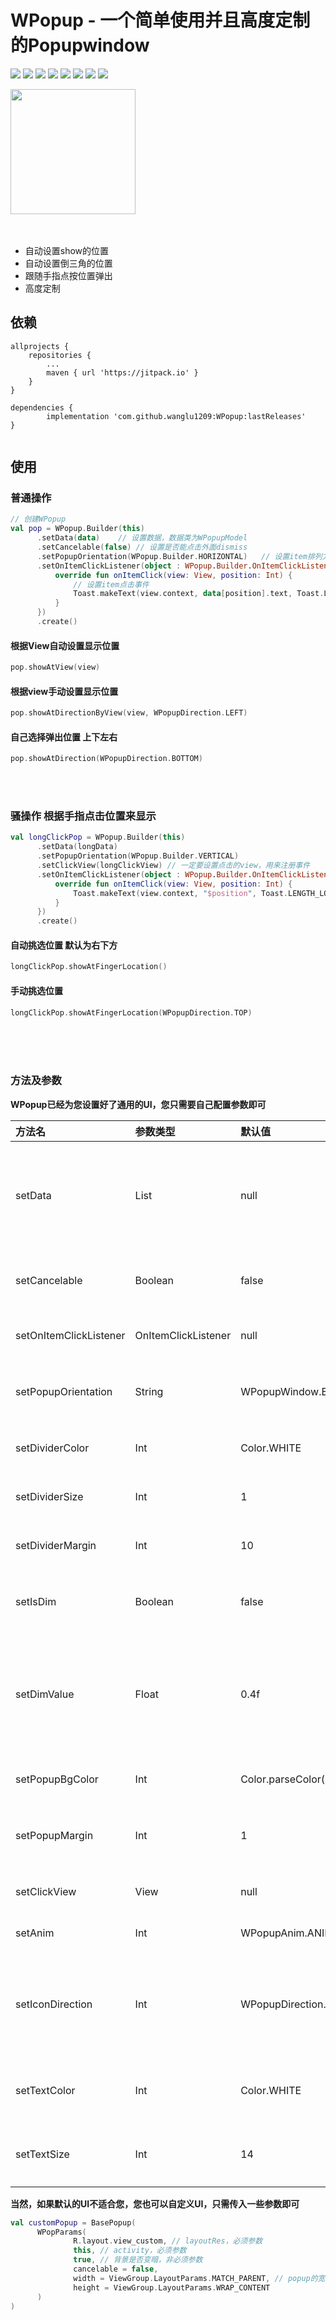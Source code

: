 # WPopup - 一个简单使用并且高度定制的Popupwindow

<p >
	<a><img src="https://img.shields.io/github/release/wanglu1209/WPopup.svg"/></a>
  	<a><img src="https://img.shields.io/github/last-commit/wanglu1209/WPopup.svg"/></a>
	<a><img src="https://img.shields.io/github/issues/wanglu1209/WPopup.svg"/></a>
	<a><img src="https://img.shields.io/github/issues-closed/wanglu1209/WPopup.svg"/></a>
	<a><img src="https://img.shields.io/github/issues-pr/wanglu1209/WPopup.svg"/></a>
	<a><img src="https://img.shields.io/github/issues-pr-closed/wanglu1209/WPopup.svg"/></a>
	<a><img src="https://img.shields.io/github/forks/wanglu1209/WPopup.svg"/></a>
	<a><img src="https://img.shields.io/github/stars/wanglu1209/WPopup.svg"/></a>
</p>

<img src="https://raw.githubusercontent.com/wanglu1209/WPopup/master/img/gif.gif" width="200" hegiht="400" align=center />

<br/>
<br/>
<br/>

- 自动设置show的位置
- 自动设置倒三角的位置
- 跟随手指点按位置弹出
- 高度定制

## 依赖

```Gradle
allprojects {
	repositories {
		...
		maven { url 'https://jitpack.io' }
	}
}

dependencies {
        implementation 'com.github.wanglu1209:WPopup:lastReleases'
}
	
```


## 使用

### 普通操作

```Kotlin
// 创建WPopup
val pop = WPopup.Builder(this)
      .setData(data)    // 设置数据，数据类为WPopupModel
      .setCancelable(false) // 设置是否能点击外面dismiss
      .setPopupOrientation(WPopup.Builder.HORIZONTAL)   // 设置item排列方向 默认为竖向排列
      .setOnItemClickListener(object : WPopup.Builder.OnItemClickListener {
          override fun onItemClick(view: View, position: Int) {
              // 设置item点击事件
              Toast.makeText(view.context, data[position].text, Toast.LENGTH_LONG).show()
          }
      })
      .create()

```

#### 根据View自动设置显示位置
```Kotlin      
pop.showAtView(view)
```

#### 根据view手动设置显示位置
```Kotlin      
pop.showAtDirectionByView(view, WPopupDirection.LEFT)
```

#### 自己选择弹出位置  上下左右
```Kotlin
pop.showAtDirection(WPopupDirection.BOTTOM)
```

<br/>
<br/>

### 骚操作 根据手指点击位置来显示

```Kotlin
val longClickPop = WPopup.Builder(this)
      .setData(longData)
      .setPopupOrientation(WPopup.Builder.VERTICAL)
      .setClickView(longClickView) // 一定要设置点击的view，用来注册事件
      .setOnItemClickListener(object : WPopup.Builder.OnItemClickListener {
          override fun onItemClick(view: View, position: Int) {
              Toast.makeText(view.context, "$position", Toast.LENGTH_LONG).show()
          }
      })
      .create()
```

#### 自动挑选位置 默认为右下方

```Kotlin
longClickPop.showAtFingerLocation()
```

#### 手动挑选位置

```Kotlin
longClickPop.showAtFingerLocation(WPopupDirection.TOP)
```



<br/><br/><br/>

### 方法及参数

**WPopup已经为您设置好了通用的UI，您只需要自己配置参数即可**


方法名|参数类型|默认值|备注
:---|:--|:---|:--
setData|List<WPopupModel>|null|设置数据 参数为一个字符串，一个图片的resId
setCancelable|Boolean|false|设置点击外面是否能dismiss
setOnItemClickListener|OnItemClickListener|null|设置item点击事件
setPopupOrientation|String|WPopupWindow.Builder.VERTICAL|设置item的排列方向
setDividerColor|Int|Color.WHITE|设置分割线的颜色 
setDividerSize|Int|1|设置分割线的粗细
setDividerMargin|Int|10|设置分割线边距
setIsDim|Boolean|false|设置弹出时背景是否半透明
setDimValue|Float|0.4f|设置背景半透明的值  0.1f - 1f 值越大，越接近透明
setPopupBgColor|Int|Color.parseColor("#CC000000")|设置弹出背景颜色
setPopupMargin|Int|1|设置弹出时和view的距离
setClickView|View|null|设置长按事件的view
setAnim|Int|WPopupAnim.ANIM_ALPHA|设置动画
setIconDirection|Int|WPopupDirection.LEFT|设置icon的方向 如果data中设置了图片的话
setTextColor|Int|Color.WHITE|设置item中text的颜色
setTextSize|Int|14|设置item中text的大小


**当然，如果默认的UI不适合您，您也可以自定义UI，只需传入一些参数即可**

```Kotlin
val customPopup = BasePopup(
      WPopParams(
              R.layout.view_custom, // layoutRes，必须参数
              this, // activity，必须参数
              true, // 背景是否变暗，非必须参数
              cancelable = false,
              width = ViewGroup.LayoutParams.MATCH_PARENT, // popup的宽 只支持LayoutParams里的
              height = ViewGroup.LayoutParams.WRAP_CONTENT
      )
)

```



